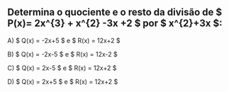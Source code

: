 ## Determina o quociente e o resto da divisão de $ P(x)= 2x^{3} + x^{2} -3x +2 $ por $ x^{2}+3x $: 

A) $ Q(x) = -2x+5 $ e $ R(x) = 12x+2 $

B) $ Q(x) = -2x-5 $ e $ R(x) = 12x-2 $

C) $ Q(x) = 2x-5 $ e $ R(x) = 12x+2 $

D) $ Q(x) = 2x+5 $ e $ R(x) = 12x+2 $
